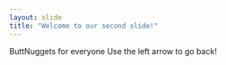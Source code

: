 ```yaml
---
layout: slide
title: "Welcome to our second slide!"
---
```

ButtNuggets for everyone
Use the left arrow to go back!

